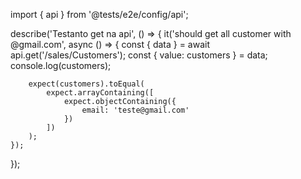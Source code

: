 import { api } from '@tests/e2e/config/api';

describe('Testanto get na api', () => {
    it('should get all customer with @gmail.com', async () => {
        const { data } = await api.get('/sales/Customers');
        const { value: customers } = data;
        console.log(customers);

        expect(customers).toEqual(
            expect.arrayContaining([
                expect.objectContaining({
                    email: 'teste@gmail.com'
                })
            ])
        );
    });
});
